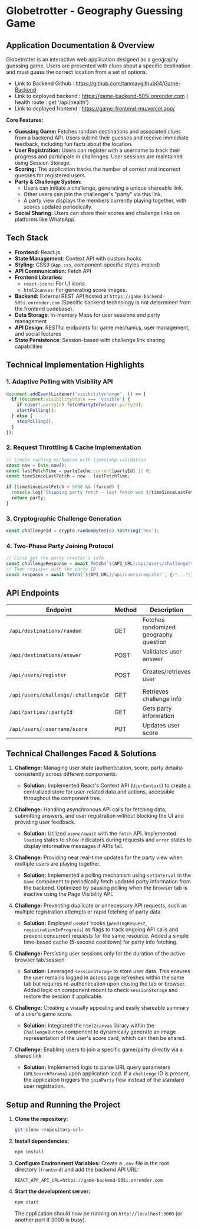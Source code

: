 # Globetrotter - Geography Guessing Game

## Application Documentation & Overview

Globetrotter is an interactive web application designed as a geography guessing game. Users are presented with clues about a specific destination and must guess the correct location from a set of options.
* Link to Backend Github : https://github.com/tanmaygithub04/Game-Backend
* Link to deployed backend  : https://game-backend-505i.onrender.com ( health route : get '/api/health')
* Link to deployed frontend : https://game-frontend-mu.vercel.app/

**Core Features:**

*   **Guessing Game:** Fetches random destinations and associated clues from a backend API. Users submit their guesses and receive immediate feedback, including fun facts about the location.
*   **User Registration:** Users can register with a username to track their progress and participate in challenges. User sessions are maintained using Session Storage.
*   **Scoring:** The application tracks the number of correct and incorrect guesses for registered users.
*   **Party & Challenge System:**
    *   Users can initiate a challenge, generating a unique shareable link.
    *   Other users can join the challenger's "party" via this link.
    *   A party view displays the members currently playing together, with scores updated periodically.
*   **Social Sharing:** Users can share their scores and challenge links on platforms like WhatsApp.


## Tech Stack

*   **Frontend:** React.js
*   **State Management**: Context API with custom hooks
*   **Styling:** CSS3 (`App.css`, component-specific styles implied)
*   **API Communication:** Fetch API
*   **Frontend Libraries:**
    *   `react-icons`: For UI icons.
    *   `html2canvas`: For generating score images.
*   **Backend:** External REST API hosted at `https://game-backend-505i.onrender.com` (Specific backend technology is not determined from the frontend codebase).
*   **Data Storage**: In-memory Maps for user sessions and party management
*   **API Design**: RESTful endpoints for game mechanics, user management, and social features
*   **State Persistence**: Session-based with challenge link sharing capabilities

## Technical Implementation Highlights

### 1. Adaptive Polling with Visibility API
```javascript
document.addEventListener('visibilitychange', () => {
  if (document.visibilityState === 'visible') {
    if (user?.partyId) fetchPartyInfo(user.partyId);
    startPolling();
  } else {
    stopPolling();
  }
});
```

### 2. Request Throttling & Cache Implementation
```javascript
// Simple caching mechanism with timestamp validation
const now = Date.now();
const lastFetchTime = partyCache.current[partyId] || 0;
const timeSinceLastFetch = now - lastFetchTime;

if (timeSinceLastFetch < 5000 && !forced) {
  console.log(`Skipping party fetch - last fetch was ${timeSinceLastFetch}ms ago`);
  return party;
}
```

### 3. Cryptographic Challenge Generation
```javascript
const challengeId = crypto.randomBytes(8).toString('hex');
```

### 4. Two-Phase Party Joining Protocol
```javascript
// First get the party creator's info
const challengeResponse = await fetch(`${API_URL}/api/users/challenge/${challengeId}`);
// Then register with the party ID
const response = await fetch(`${API_URL}/api/users/register`, {/*...*/});
```

## API Endpoints

| Endpoint | Method | Description | Parameters |
|----------|--------|-------------|------------|
| `/api/destinations/random` | GET | Fetches randomized geography question | None |
| `/api/destinations/answer` | POST | Validates user answer | `destinationId`, `userAnswer` |
| `/api/users/register` | POST | Creates/retrieves user | `username`, `partyId` (optional) |
| `/api/users/challenge/:challengeId` | GET | Retrieves challenge info | `challengeId` in URL |
| `/api/parties/:partyId` | GET | Gets party information | `partyId` in URL |
| `/api/users/:username/score` | PUT | Updates user score | `correct` (boolean) |


## Technical Challenges Faced & Solutions

1.  **Challenge:** Managing user state (authentication, score, party details) consistently across different components.
    *   **Solution:** Implemented React's Context API (`UserContext`) to create a centralized store for user-related data and actions, accessible throughout the component tree.

2.  **Challenge:** Handling asynchronous API calls for fetching data, submitting answers, and user registration without blocking the UI and providing user feedback.
    *   **Solution:** Utilized `async/await` with the `fetch` API. Implemented `loading` states to show indicators during requests and `error` states to display informative messages if APIs fail.

3.  **Challenge:** Providing near real-time updates for the party view when multiple users are playing together.
    *   **Solution:** Implemented a polling mechanism using `setInterval` in the `Game` component to periodically fetch updated party information from the backend. Optimized by pausing polling when the browser tab is inactive using the Page Visibility API.

4.  **Challenge:** Preventing duplicate or unnecessary API requests, such as multiple registration attempts or rapid fetching of party data.
    *   **Solution:** Employed `useRef` hooks (`pendingRequest`, `registrationInProgress`) as flags to track ongoing API calls and prevent concurrent requests for the same resource. Added a simple time-based cache (5-second cooldown) for party info fetching.

5.  **Challenge:** Persisting user sessions only for the duration of the active browser tab/session.
    *   **Solution:** Leveraged `sessionStorage` to store user data. This ensures the user remains logged in across page refreshes within the same tab but requires re-authentication upon closing the tab or browser. Added logic on component mount to check `sessionStorage` and restore the session if applicable.

6.  **Challenge:** Creating a visually appealing and easily shareable summary of a user's game score.
    *   **Solution:** Integrated the `html2canvas` library within the `ChallengeButton` component to dynamically generate an image representation of the user's score card, which can then be shared.

7.  **Challenge:** Enabling users to join a specific game/party directly via a shared link.
    *   **Solution:** Implemented logic to parse URL query parameters (`URLSearchParams`) upon application load. If a `challenge` ID is present, the application triggers the `joinParty` flow instead of the standard user registration.


## Setup and Running the Project

1.  **Clone the repository:**
    ```bash
    git clone <repository-url>
    ```
2.  **Install dependencies:**
    ```bash
    npm install
    ```
3.  **Configure Environment Variables:**
    Create a `.env` file in the root directory (`frontend`) and add the backend API URL:
    ```env
    REACT_APP_API_URL=https://game-backend-505i.onrender.com
    ```
4.  **Start the development server:**
    ```bash
    npm start
    ```
    The application should now be running on `http://localhost:3000` (or another port if 3000 is busy).
 
